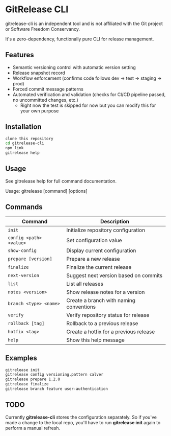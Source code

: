 # GitRelease CLI

gitrelease-cli is an independent tool and is not affiliated with the Git project or Software Freedom Conservancy.

It's a zero-dependency, functionally pure CLI for release management. 

## Features

- Semantic versioning control with automatic version setting
- Release snapshot record
- Workflow enforcement (confirms code follows dev -> test -> staging -> prod)
- Forced commit message patterns
- Automated verification and validation (checks for CI/CD pipeline passed, no uncommitted changes, etc.)
  - Right now the test is skipped for now but you can modify this for your own purpose

## Installation

```bash
clone this repository
cd gitrelease-cli
npm link
gitrelease help
```

## Usage
See gitrelease help for full command documentation.

Usage: gitrelease [command] [options]

## Commands

| Command                 | Description |
|-------------------------|-------------|
| `init`                 | Initialize repository configuration |
| `config <path> <value>` | Set configuration value |
| `show-config`          | Display current configuration |
| `prepare [version]`    | Prepare a new release |
| `finalize`             | Finalize the current release |
| `next-version`         | Suggest next version based on commits |
| `list`                 | List all releases |
| `notes <version>`      | Show release notes for a version |
| `branch <type> <name>` | Create a branch with naming conventions |
| `verify`               | Verify repository status for release |
| `rollback [tag]`       | Rollback to a previous release |
| `hotfix <tag>`         | Create a hotfix for a previous release |
| `help`                 | Show this help message |

## Examples

```sh
gitrelease init
gitrelease config versioning.pattern calver
gitrelease prepare 1.2.0
gitrelease finalize
gitrelease branch feature user-authentication
```

## TODO
Currently **gitrelease-cli** stores the configuration separately. So if you've made a change to the local repo, you'll have to run **gitrelease init** again to perform a manual refresh.
